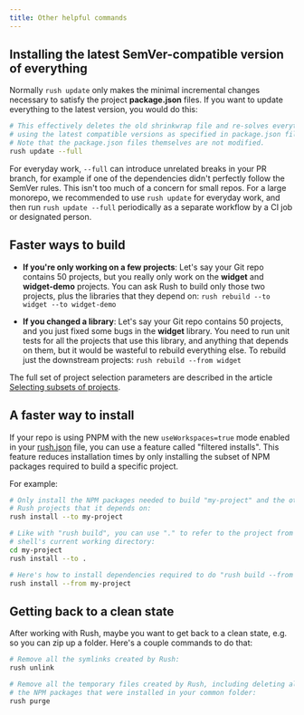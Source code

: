 ```yaml
---
title: Other helpful commands
---
```


## Installing the latest SemVer-compatible version of everything

Normally `rush update` only makes the minimal incremental changes necessary to satisfy the project **package.json** files. If you want to update everything to the latest version, you would do this:

```bash
# This effectively deletes the old shrinkwrap file and re-solves everything
# using the latest compatible versions as specified in package.json files.
# Note that the package.json files themselves are not modified.
rush update --full
```

For everyday work, `--full` can introduce unrelated breaks in your PR branch, for example if one of the dependencies didn't perfectly follow the SemVer rules. This isn't too much of a concern for small repos. For a large monorepo, we recommended to use `rush update` for everyday work, and then run `rush update --full` periodically as a separate workflow by a CI job or designated person.

## Faster ways to build

- **If you're only working on a few projects**: Let's say your Git repo contains 50 projects, but you really only work on the **widget** and **widget-demo** projects. You can ask Rush to build only those two projects, plus the libraries that they depend on: `rush rebuild --to widget --to widget-demo`

- **If you changed a library**: Let's say your Git repo contains 50 projects, and you just fixed some bugs in the **widget** library. You need to run unit tests for all the projects that use this library, and anything that depends on them, but it would be wasteful to rebuild everything else. To rebuild just the downstream projects: `rush rebuild --from widget`

The full set of project selection parameters are described in the article [Selecting subsets of projects](../../developer/selecting_subsets).

## A faster way to install

If your repo is using PNPM with the new `useWorkspaces=true` mode enabled in your [rush.json](../../configs/rush_json) file, you can use a feature called "filtered installs". This feature reduces installation times by only installing the subset of NPM packages required to build a specific project.

For example:

```bash
# Only install the NPM packages needed to build "my-project" and the other
# Rush projects that it depends on:
rush install --to my-project

# Like with "rush build", you can use "." to refer to the project from your
# shell's current working directory:
cd my-project
rush install --to .

# Here's how to install dependencies required to do "rush build --from my-project"
rush install --from my-project
```

## Getting back to a clean state

After working with Rush, maybe you want to get back to a clean state, e.g. so you can zip up a folder. Here's a couple commands to do that:

```bash
# Remove all the symlinks created by Rush:
rush unlink

# Remove all the temporary files created by Rush, including deleting all
# the NPM packages that were installed in your common folder:
rush purge
```
